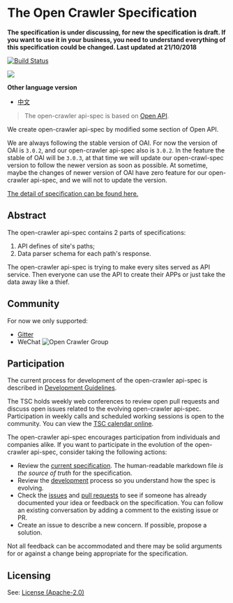 # The Open Crawler Specification

**The specification is under discussing, for new the specification is draft. If you want to use it in your business, you need to understand everything of this specification could be changed. Last updated at 21/10/2018**

[![Build Status](https://travis-ci.org/opencrawler/api-spec.svg?branch=master)](https://travis-ci.org/opencrawler/api-spec)

![](https://avatars0.githubusercontent.com/u/44334826?s=200&v=4)

**Other language version**
- [中文](README_ZH.md)

> The open-crawler api-spec is based on [Open API](https://github.com/OAI/OpenAPI-Specification).

We create open-crawler api-spec by modified some section of Open API.

We are always following the stable version of OAI. For now the version of OAI is `3.0.2`, and our open-crawler api-spec also is `3.0.2`. In the feature the stable of OAI will be `3.0.3`, at that time we will update our open-crawl-spec version to follow the newer version as soon as possible. At sometime, maybe the changes of newer version of OAI have zero feature for our open-crawler api-spec, and we will not to update the version.

[The detail of specification can be found here.](versions/3.0.2.md)

## Abstract

The open-crawler api-spec contains 2 parts of specifications:
1. API defines of site's paths;
2. Data parser schema for each path's response.

The open-crawler api-spec is trying to make every sites served as API service. Then everyone can use the API to create their APPs or just take the data away like a thief.

## Community

For now we only supported:
- [Gitter](https://gitter.im/Open-Crawler/Lobby)
- WeChat ![Open Crawler Group](assets/wechat-open-crawler-group.png)

## Participation

The current process for development of the open-crawler api-spec is described in [Development Guidelines](DEVELOPMENT.md).

The TSC holds weekly web conferences to review open pull requests and discuss open issues related to the evolving open-crawler api-spec. Participation in weekly calls and scheduled working sessions is open to the community. You can view the [TSC calendar online](https://opencrawler.groups.io/g/tsc/calendar).

The open-crawler api-spec encourages participation from individuals and companies alike. If you want to participate in the evolution of the open-crawler api-spec, consider taking the following actions:

* Review the [current specification](versions/3.0.2.md). The human-readable markdown file _is the source of truth_ for the specification.
* Review the [development](DEVELOPMENT.md) process so you understand how the spec is evolving.
* Check the [issues](https://github.com/opencrawler/api-spec/issues) and [pull requests](https://github.com/opencrawler/api-spec/pulls) to see if someone has already documented your idea or feedback on the specification. You can follow an existing conversation by adding a comment to the existing issue or PR.
* Create an issue to describe a new concern. If possible, propose a solution.

Not all feedback can be accommodated and there may be solid arguments for or against a change being appropriate for the specification.

## Licensing

See: [License (Apache-2.0)](https://github.com/opencrawl/api-spec/blob/master/LICENSE)